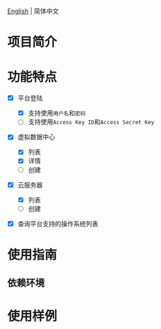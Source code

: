 [English](./README.md) | 简体中文

# 项目简介

# 功能特点

- [x] 平台登陆
  - [x] 支持使用`用户名`和`密码`
  - [ ] 支持使用`Access Key ID`和`Access Secret Key`
- [x] 虚拟数据中心
  - [x] 列表
  - [x] 详情
  - [ ] 创建
- [x] 云服务器
  - [x] 列表
  - [ ] 创建
- [x] 查询平台支持的操作系统列表


# 使用指南

## 依赖环境

# 使用样例